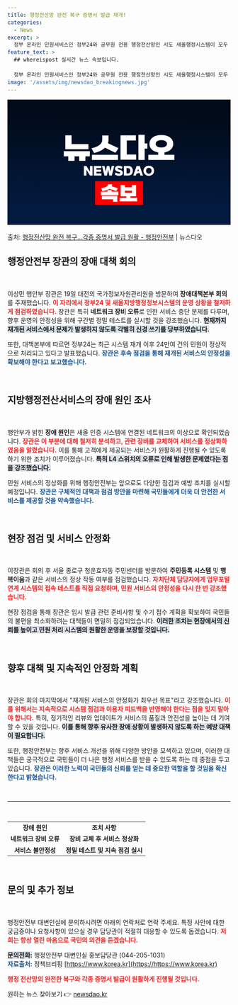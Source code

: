 ```yaml
---
title: 행정전산망 완전 복구 증명서 발급 재개!
categories:
  - News
excerpt: >
  정부 온라인 민원서비스인 정부24와 공무원 전용 행정전산망인 시도 새올행정시스템이 모두 복구되면서 민원 현장…
feature_text: >
  ## whereispost 실시간 뉴스 속보입니다.

  정부 온라인 민원서비스인 정부24와 공무원 전용 행정전산망인 시도 새올행정시스템이 모두 복구되면서 민원 현장…
image: '/assets/img/newsdao_breakingnews.jpg'
---
```


![뉴스다오 속보](/assets/img/newsdao_breakingnews.jpg)

<p>출처: <a href="https://newsdao.kr/2587" rel="dofollow">행정전산망 완전 복구…각종 증명서 발급 원활 - 행정안전부</a> | 뉴스다오</p>

<h2 data-ke-size="size26">행정안전부 장관의 장애 대책 회의</h2>

<p data-ke-size="size16">&nbsp;</p>

이상민 행안부 장관은 19일 대전의 국가정보자원관리원을 방문하여 **장애대책본부 회의**를 주재했습니다. <b><span style="color: #ee2323;">이 자리에서 정부24 및 새올지방행정정보시스템의 운영 상황을 철저하게 점검하였습니다.</span></b> 장관은 특히 **네트워크 장비 오류**로 인한 서비스 중단 문제를 다루며, 향후 운영의 안정성을 위해 구간별 정밀 테스트를 실시할 것을 강조했습니다. <b><span style="background-color: #21538527;">현재까지 재개된 서비스에서 문제가 발생하지 않도록 각별히 신경 쓰기를 당부하였습니다.</span></b> 

또한, 대책본부에 따르면 정부24는 최근 시스템 재개 이후 24만여 건의 민원이 정상적으로 처리되고 있다고 발표했습니다. <b><span style="color: #1a5490;">장관은 후속 점검을 통해 재개된 서비스의 안정성을 확보해야 한다고 보고했습니다.</span></b>

<p data-ke-size="size16">&nbsp;</p>

<h2 data-ke-size="size26">지방행정전산서비스의 장애 원인 조사</h2>

<p data-ke-size="size16">&nbsp;</p>

행안부가 밝힌 **장애 원인**은 새올 인증 시스템에 연결된 네트워크의 이상으로 확인되었습니다. <b><span style="color: #ee2323;">장관은 이 부분에 대해 철저히 분석하고, 관련 장비를 교체하여 서비스를 정상화하였음을 알렸습니다.</span></b> 이를 통해 고객에게 제공되는 서비스가 원활하게 진행될 수 있도록 하기 위한 조치가 이루어졌습니다. <b><span style="background-color: #21538527;">특히 L4 스위치의 오류로 인해 발생한 문제였다는 점을 강조했습니다.</span></b>

민원 서비스의 정상화를 위해 행정안전부는 앞으로도 다양한 점검과 예방 조치를 실시할 예정입니다. <b><span style="color: #1a5490;">장관은 구체적인 대책과 점검 방안을 마련해 국민들에게 더욱 더 안전한 서비스를 제공할 것을 약속했습니다.</span></b>

<p data-ke-size="size16">&nbsp;</p>

<h2 data-ke-size="size26">현장 점검 및 서비스 안정화</h2>

<p data-ke-size="size16">&nbsp;</p>

이장관은 회의 후 서울 종로구 청운효자동 주민센터를 방문하여 **주민등록 시스템** 및 **행복이음**과 같은 서비스의 정상 작동 여부를 점검했습니다. <b><span style="color: #ee2323;">자치단체 담당자에게 업무포털 연계 시스템의 접속 테스트를 직접 요청하며, 민원 서비스의 안정성을 다시 한 번 강조했습니다.</span></b> 

현장 점검을 통해 장관은 임시 발급 관련 준비사항 및 수기 접수 계획을 확보하여 국민들의 불편을 최소화하려는 대책들이 면밀히 점검되었습니다. <b><span style="background-color: #21538527;">이러한 조치는 현장에서의 신뢰를 높이고 민원 처리 시스템의 원활한 운영을 보장할 것입니다.</span></b>

<p data-ke-size="size16">&nbsp;</p>

<h2 data-ke-size="size26">향후 대책 및 지속적인 안정화 계획</h2>

<p data-ke-size="size16">&nbsp;</p>

장관은 회의 마지막에서 "재개된 서비스의 안정화가 최우선 목표"라고 강조했습니다. <b><span style="color: #ee2323;">이를 위해서는 지속적으로 시스템 점검과 이용자 피드백을 반영해야 한다는 점을 잊지 말아야 합니다.</span></b> 특히, 정기적인 리뷰와 업데이트가 서비스의 품질과 안전성을 높이는 데 기여할 수 있을 것입니다. <b><span style="background-color: #21538527;">이를 통해 향후 유사한 장애 상황이 발생하지 않도록 하는 예방 대책이 필요합니다.</span></b>

또한, 행정안전부는 향후 서비스 개선을 위해 다양한 방안을 모색하고 있으며, 이러한 대책들은 궁극적으로 국민들이 더 나은 행정 서비스를 받을 수 있도록 하는 데 중점을 두고 있습니다. <b><span style="color: #1a5490;">장관은 이러한 노력이 국민들의 신뢰를 얻는 데 중요한 역할을 할 것임을 확신한다고 밝혔습니다.</span></b>

<p data-ke-size="size16">&nbsp;</p>

<hr>

<p data-ke-size="size16">&nbsp;</p>

<table style="width:100%; border-collapse:collapse;">
    <tr>
        <td style="text-align: center; height: 17px;"><b>장애 원인</b></td>
        <td style="text-align: center; height: 17px;"><b>조치 사항</b></td>
    </tr>
    <tr>
        <td style="text-align: center; height: 17px;"><b>네트워크 장비 오류</b></td>
        <td style="text-align: center; height: 17px;"><b>장비 교체 후 서비스 정상화</b></td>
    </tr>
    <tr>
        <td style="text-align: center; height: 17px;"><b>서비스 불안정성</b></td>
        <td style="text-align: center; height: 17px;"><b>정밀 테스트 및 지속 점검 실시</b></td>
    </tr>
</table>

<p data-ke-size="size16">&nbsp;</p>

<h2 data-ke-size="size26">문의 및 추가 정보</h2>

<p data-ke-size="size16">&nbsp;</p>

행정안전부 대변인실에 문의하시려면 아래의 연락처로 연락 주세요. 특정 사안에 대한 궁금증이나 요청사항이 있으실 경우 담당관이 적절히 대응할 수 있도록 돕겠습니다. <b><span style="color: #ee2323;">저희는 항상 열린 마음으로 국민의 의견을 듣겠습니다.</span></b>

<b><span style="background-color: #21538527;">문의전화:</span></b> 행정안전부 대변인실 홍보담당관 (044-205-1031)<br>
<b><span style="color: #1a5490;">자료출처:</span></b> 정책브리핑 [https://www.korea.kr](https://https://www.korea.kr)

<b><span style="color: #ee2323;">행정 전산망의 완전한 복구와 각종 증명서 발급이 원활하게 진행될 것입니다.</span></b> 

원하는 뉴스 찾아보기 👉 <a href="https://newsdao.kr" rel="dofollow">newsdao.kr</a>


